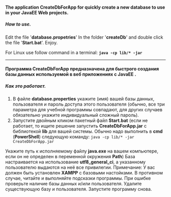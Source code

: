 #### The application **CreateDbForApp**  for quickly create a new database to use in your JavaEE Web projects.

##### How to use.

Edit the file '**database.propetries**' In the folder '**createDb**' and double click the file '**Start.bat**'. Enjoy.

For Linux use follow command in a terminal:  **`java -cp lib/* -jar`**

------



#### Программа **CreateDbForApp** предназначена для быстрого создания базы данных используемой в веб приложениях с **JavaEE** .

##### Как это работает.

1. В файле **database.properties** укажите (имя) вашей базы данных, пользователя  и пароль доступа этого пользователя (обычно, все три параметра для учебной программы совпадают, для других случаев обязательно укажите индивидуальный сложный пароль).
2. Запустите двойным кликом пакетный файл **Start.bat** (если не работает, то ищите решение запустить **CreateDbForApp.jar** с библиотекой **lib** для вашей системы. Обычно надо выполнить в **cmd** (**PowerShell**) следующую команду: 
`java -cp lib/* -jar CreateDbForApp.jar`

Укажите путь к исполняемому файлу **java.exe** на вашем компьютере, если он не определен в переменной окружения **Path**)
База настраивается на использование **utf8_general_ci**, a указанному пользователю выдаются на неё все привилегии.
Примечание: У вас должен быть установлен **XAMPP** с базовыми настойками. В противном случае, читайте и выполняйте подсказки программы.
При ошибке проверьте наличие базы данных и/или пользователя. Удалите существующую базу и пользователя. Запустите программу снова.